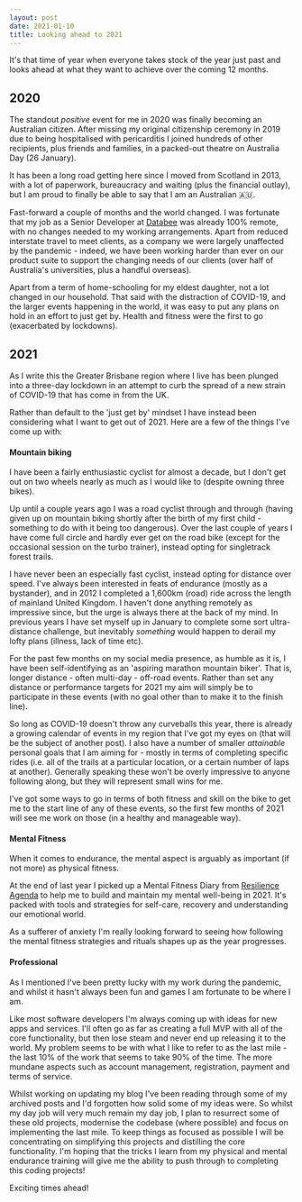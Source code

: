 ```yaml
---
layout: post
date: 2021-01-10
title: Looking ahead to 2021
---
```

It's that time of year when everyone takes stock of the year just past and looks ahead at what they want to achieve over the coming 12 months.

## 2020

The standout _positive_ event for me in 2020 was finally becoming an Australian citizen.  After missing my original citizenship ceremony in 2019 due to being hospitalised with pericarditis I joined hundreds of other recipients, plus friends and families, in a packed-out theatre on Australia Day (26 January).

It has been a long road getting here since I moved from Scotland in 2013, with a lot of paperwork, bureaucracy and waiting (plus the financial outlay), but I am proud to finally be able to say that I am an Australian 🇦🇺.

Fast-forward a couple of months and the world changed.  I was fortunate that my job as a Senior Developer at [Databee](https://databee.com.au) was already 100% remote, with no changes needed to my working arrangements. Apart from reduced interstate travel to meet clients, as a company we were largely unaffected by the pandemic - indeed, we have been working harder than ever on our product suite to support the changing needs of our clients (over half of Australia's universities, plus a handful overseas).

Apart from a term of home-schooling for my eldest daughter, not a lot changed in our household.  That said with the distraction of COVID-19, and the larger events happening in the world, it was easy to put any plans on hold in an effort to just get by.  Health and fitness were the first to go (exacerbated by lockdowns).

## 2021

As I write this the Greater Brisbane region where I live has been plunged into a three-day lockdown in an attempt to curb the spread of a new strain of COVID-19 that has come in from the UK.

Rather than default to the 'just get by' mindset I have instead been considering what I want to get out of 2021.  Here are a few of the things I've come up with:

#### Mountain biking

I have been a fairly enthusiastic cyclist for almost a decade, but I don't get out on two wheels nearly as much as I would like to (despite owning three bikes).

Up until a couple years ago I was a road cyclist through and through (having given up on mountain biking shortly after the birth of my first child - something to do with it being too dangerous).  Over the last couple of years I have come full circle and hardly ever get on the road bike (except for the occasional session on the turbo trainer), instead opting for singletrack forest trails.

I have never been an especially fast cyclist, instead opting for  distance over speed.  I've always been interested in feats of endurance (mostly as a bystander), and in 2012 I completed a 1,600km (road) ride across the length of mainland United Kingdom.  I haven't done anything remotely as impressive since, but the urge is always there at the back of my mind. In previous years I have set myself up in January to complete some sort ultra-distance challenge, but inevitably _something_ would happen to derail my lofty plans (illness, lack of time etc).

For the past few months on my social media presence, as humble as it is, I have been self-identifying as an 'aspiring marathon mountain biker'.  That is, longer distance - often multi-day - off-road events. Rather than set any distance or performance targets for 2021 my aim will simply be to participate in these events (with no goal other than to make it to the finish line).

So long as COVID-19 doesn't throw any curveballs this year, there is already a growing calendar of events in my region that I've got my eyes on (that will be the subject of another post).  I also have a number of smaller _attainable_ personal goals that I am aiming for - mostly in terms of completing specific rides (i.e. all of the trails at a particular location, or a certain number of laps at another).  Generally speaking these won't be overly impressive to anyone following along, but they will represent small wins for me.

I've got some ways to go in terms of both fitness and skill on the bike to get me to the start line of any of these events, so the first few months of 2021 will see me work on those (in a healthy and manageable way).

#### Mental Fitness

When it comes to endurance, the mental aspect is arguably as important (if not more) as physical fitness.

At the end of last year I picked up a Mental Fitness Diary from [Resilience Agenda](https://www.resilienceagenda.com) to help me to build and maintain my mental well-being in 2021.  It's packed with tools and strategies for self-care, recovery and understanding our emotional world.

As a sufferer of anxiety I'm really looking forward to seeing how following the mental fitness strategies and rituals shapes up as the year progresses.

#### Professional

As I mentioned I've been pretty lucky with my work during the pandemic, and whilst it hasn't always been fun and games I am fortunate to be where I am.

Like most software developers I'm always coming up with ideas for new apps and services. I'll often go as far as creating a full MVP with all of the core functionality, but then lose steam  and never end up releasing it to the world.  My problem seems to be with what I like to refer to as the last mile - the last 10% of the work that seems to take 90% of the time.  The more mundane aspects such as account management, registration, payment and terms of service.

Whilst working on updating my blog I've been reading through some of my archived posts and I'd forgotten how solid some of my ideas were.  So whilst my day job will very much remain my day job, I plan to resurrect some of these old projects, modernise the codebase (where possible) and focus on implementing the last mile. To keep things as focused as possible I will be concentrating on simplifying this projects and distilling the core functionality.  I'm hoping that the tricks I learn from my physical and mental endurance training will give me the ability to push through to completing this coding projects!

Exciting times ahead!
